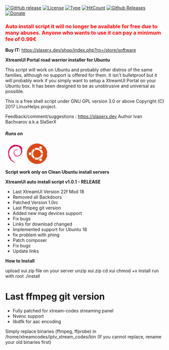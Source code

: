 [![GitHub release](https://img.shields.io/github/release/qubyte/rubidium.svg)](https://github.com/slaserx/xui)
[![License](https://img.shields.io/badge/license-GPL--3.0-red.svg)](https://opensource.org/licenses/GPL-3.0)
[![Type](https://img.shields.io/badge/type-%2Fbin%2Fsh-red.svg)](https://en.wikipedia.org/?title=Bourne_shell)
[![HitCount](http://hits.dwyl.io/slaserx/stalker.svg)](http://hits.dwyl.io/slaserx/xui)
[![Github Releases](https://img.shields.io/github/downloads/atom/atom/latest/total.svg)](http://github.com/SlaSerX/xui)
[![Donate](https://img.shields.io/badge/Donate-PayPal-blue.svg)](https://www.paypal.com/cgi-bin/webscr?cmd=_donations&business=root@darkshell.eu&item_name=LinuxHelps%20Support&currency_code=EUR)

<h3 style="color:#FF0000">Auto install script it will no longer be available for free due to many abuses. Anyone who wants to use it can pay a minimum fee of 0.99€</h3>

<b>Buy IT:</b>
https://slaserx.dev/shop/index.php?rp=/store/software

<b>XtreamUI Portal road warrior installer for Ubuntu</b>

This script will work on Ubuntu and probably other distros of the same families, although no support is offered for them.
It isn't bulletproof but it will probably work if you simply want to setup a XtreamUI Portal on your Ubuntu box. It has been designed to be as unobtrusive and universal as possible.

This is a free shell script under GNU GPL version 3.0 or above Copyright (C) 2017 LinuxHelps project.

Feedback/comment/suggestions : https://slaserx.dev Author Ivan Bachvarov a.k.a SlaSerX

##### Runs on
[![Debian](https://raw.githubusercontent.com/slaserx/icons/master/64x64/debian.png)](https://www.debian.org)
[![Ubuntu](https://raw.githubusercontent.com/slaserx/icons/master/64x64/ubuntu.png)](https://www.ubuntu.com)

<b>Script work only on Clean Ubuntu install servers</b>

<b>XtreamUI auto install script v1.0.1 - RELEASE</b>

* Last XtreamUI Version 22f Mod 18
* Removed all Backdoors
* Patched Version 1.0rc
* Last ffmpeg git version
* Added new mag devices support
* Fix bugs
* Links for download changed
* Implemented support for Ubuntu 18
* fix problem with phing
* Patch composer
* Fix bugs
* Update links

<b>How to Install</b>

upload xui.zip file on your server
unzip xui.zip
cd xui
chmod +x install
run with root ./install

# Last ffmpeg git version

* Fully patched for xtream-codes streaming panel
* Nvenc support
* libdfk for aac encoding

Simply replace binaries (ffmpeg, ffprobe) in /home/xtreamcodes/iptv_xtream_codes/bin
(If you cannot replace, rename your old binaries first)

